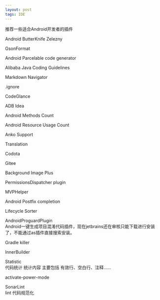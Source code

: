 ```yaml
---
layout: post
tags: IDE
---
```


推荐一些适合Android开发者的插件

Android ButterKnife Zelezny

GsonFormat

Android Parcelable code generator

Alibaba Java Coding Guidelines

Markdown Navigator

.ignore 

CodeGlance

ADB Idea

Android Methods Count

Android Resource Usage Count

Anko Support

Translation

Codota

Gitee

Background Image Plus

PermissionsDispatcher plugin

MVPHelper

Android Postfix completion

Lifecycle Sorter

AndroidProguardPlugin  
Android一键生成项目混淆代码插件，现在jetbrains还在审核只能下载进行安装了，不能通过as插件直接搜索安装。

Gradle killer

InnerBuilder

Statistic  
代码统计 统计内容 主要包括 有效行、空白行、注释……

activate-power-mode

SonarLint  
lint 代码规范化
